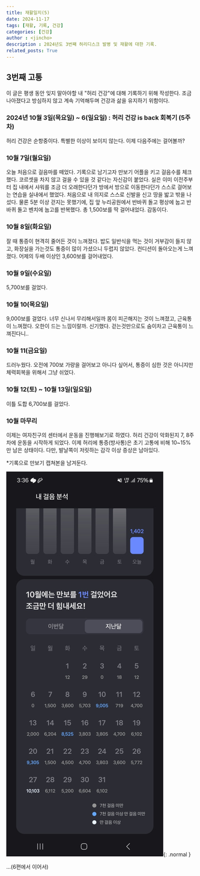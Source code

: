 ```yaml
---
title: 재활일지(5)
date: 2024-11-17
tags: [재활, 기록, 건강]
categories: [건강]
author : <jincho>
description : 2024년도 3번째 허리디스크 발병 및 재활에 대한 기록.
related_posts: True
---
```


## 3번째 고통

이 글은 평생 동안 잊지 말아야할 내 "허리 건강"에 대해 기록하기 위해 작성한다. 조금 나아졌다고 방심하지 않고 계속 기억해두며 건강과 삶을 유지하기 위함이다.

### 2024년 10월 3일(목요일) ~ 6(일요일)  : 허리 건강 is back 회복기 (5주차)

허리 건강은 순항중이다. 특별한 이상이 보이지 않는다. 이제 다음주에는 걸어볼까?

### 10월 7일(월요일)

오늘 처음으로 걸음마를 떼었다. 기록으로 남기고자 만보기 어플을 키고 걸음수를 체크했다. 코르셋을 차지 않고 걸을 수 있을 것 같다는 자신감이 붙었다. 실은 이미 이전주부터 집 내에서 샤워를 조금 더 오래한다던가
방에서 방으로 이동한다던가 스스로 걸어보는 연습을 실내에서 했었다. 처음으로 내 의지로 스스로 신발을 신고 땅을 밟고 밖을 나섰다. 물론 5분 이상 걷지는 못했기에, 집 앞 누리공원에서 반바퀴 돌고 평상에 눕고
반바퀴 돌고 벤치에 눕고를 반복했다. 총 1,500보를 딱 걸어내었다. 감동이다.

### 10월 8일(화요일)

잘 때 통증이 현격히 줄어든 것이 느껴졌다. 밥도 일반식을 먹는 것이 거부감이 들지 않고, 화장실을 가는것도 통증이 많이 가셨으니 두렵지 않았다. 컨디션이 돌아오는게 느껴졌다.
어제의 두배 이상인 3,600보를 걸어내었다.

### 10월 9일(수요일)

5,700보를 걸었다.

### 10월 10(목요일)

9,000보를 걸었다. 너무 신나서 무리해서일까 몸이 피곤해지는 것이 느껴졌고, 근육통이 느껴졌다. 오한이 드는 느낌이랄까. 신기했다. 걷는것만으로도 숨이차고 근육통이 느껴진다니..

### 10월 11(금요일)

드러누웠다. 오전에 700보 가량을 걸어보고 아니다 싶어서, 통증이 심한 것은 아니지만 체력회복을 위해서 그냥 쉬었다.

### 10월 12(토) ~ 10월 13일(일요일)

이틀 도합 6,700보를 걸었다.

### 10월 마무리

이제는 여자친구의 센터에서 운동을 진행해보기로 하였다. 허리 건강이 악화된지 7, 8주차에 운동을 시작하게 되었다. 이제 허리에 통증(방사통)은 초기 고통에 비해 10~15%만 남은 상태이다.
다만, 발날쪽이 저릿하는 감각 이상 증상은 남아있다.

*기록으로 만보기 캡쳐본을 남겨둔다.

![Desktip View](/assets/img/walk_report.jpg){: .normal }

...(6편에서 이어서)
